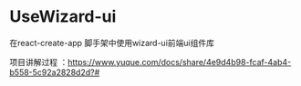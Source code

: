 # UseWizard-ui
在react-create-app 脚手架中使用wizard-ui前端ui组件库

项目讲解过程 ：https://www.yuque.com/docs/share/4e9d4b98-fcaf-4ab4-b558-5c92a2828d2d?#



